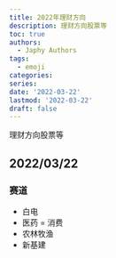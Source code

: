 ```yaml
---
title: 2022年理财方向
description: 理财方向股票等
toc: true
authors:
  - Japhy Authors
tags:
  - emoji
categories:
series:
date: '2022-03-22'
lastmod: '2022-03-22'
draft: false
---
```


理财方向股票等
<!--more-->

## 2022/03/22

### 赛道
- 白电
- 医药
= 消费
- 农林牧渔
- 新基建

